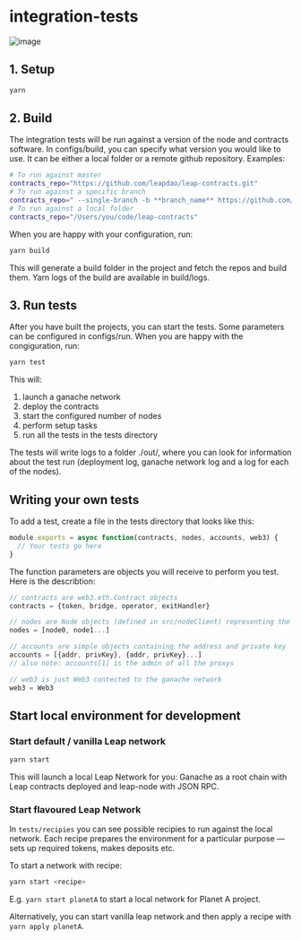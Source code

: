 # integration-tests

![image](https://user-images.githubusercontent.com/163447/49596266-3c6e7b80-f97a-11e8-8c63-7cb5108a3ea9.png)

## 1. Setup

```sh
yarn
```

## 2. Build

The integration tests will be run against a version of the node and contracts software. In configs/build, you can specify what version you would like to use. It can be either a local folder or a remote github repository. Examples:

```sh
# To run against master
contracts_repo="https://github.com/leapdao/leap-contracts.git"
# To run against a specific branch
contracts_repo=" --single-branch -b **branch_name** https://github.com/leapdao/leap-contracts.git"
# To run against a local folder
contracts_repo="/Users/you/code/leap-contracts"
```

When you are happy with your configuration, run:

```sh
yarn build
```

This will generate a build folder in the project and fetch the repos and build them. Yarn logs of the build are available in build/logs.

## 3. Run tests

After you have built the projects, you can start the tests. Some parameters can be configured in configs/run. When you are happy with the congiguration, run:

```sh
yarn test
```

This will:

1. launch a ganache network
2. deploy the contracts
3. start the configured number of nodes
4. perform setup tasks
5. run all the tests in the tests directory

The tests will write logs to a folder ./out/, where you can look for information about the test run (deployment log, ganache network log and a log for each of the nodes).

## Writing your own tests

To add a test, create a file in the tests directory that looks like this:

```js
module.exports = async function(contracts, nodes, accounts, web3) {
  // Your tests go here
}
```

The function parameters are objects you will receive to perform you test. Here is the describtion:

```js
// contracts are web3.eth.Contract objects 
contracts = {token, bridge, operator, exitHandler}

// nodes are Node objects (defined in src/nodeClient) representing the running nodes
nodes = [node0, node1...]

// accounts are simple objects containing the address and private key
accounts = [{addr, privKey}, {addr, privKey}...]
// also note: accounts[1] is the admin of all the proxys

// web3 is just Web3 contected to the ganache network
web3 = Web3
```

## Start local environment for development

### Start default / vanilla Leap network

```sh
yarn start
```

This will launch a local Leap Network for you: Ganache as a root chain with Leap contracts deployed and leap-node with JSON RPC.

### Start flavoured Leap Network

In `tests/recipies` you can see possible recipies to run against the local network. Each recipe prepares the environment for a particular purpose — sets up required tokens, makes deposits etc.

To start a network with recipe:

```sh
yarn start <recipe>
```

E.g. `yarn start planetA` to start a local network for Planet A project.

Alternatively, you can start vanilla leap network and then apply a recipe with `yarn apply planetA`.
